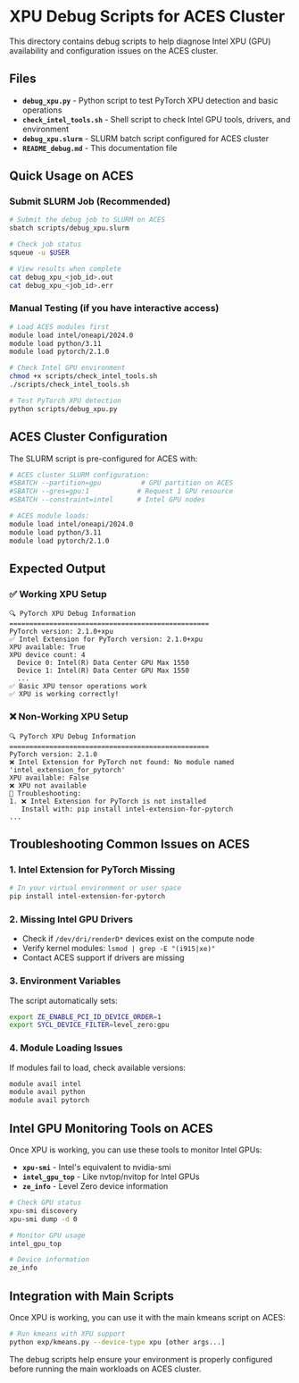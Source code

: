 # XPU Debug Scripts for ACES Cluster

This directory contains debug scripts to help diagnose Intel XPU (GPU) availability and configuration issues on the ACES cluster.

## Files

- **`debug_xpu.py`** - Python script to test PyTorch XPU detection and basic operations
- **`check_intel_tools.sh`** - Shell script to check Intel GPU tools, drivers, and environment
- **`debug_xpu.slurm`** - SLURM batch script configured for ACES cluster
- **`README_debug.md`** - This documentation file

## Quick Usage on ACES

### Submit SLURM Job (Recommended)

```bash
# Submit the debug job to SLURM on ACES
sbatch scripts/debug_xpu.slurm

# Check job status
squeue -u $USER

# View results when complete
cat debug_xpu_<job_id>.out
cat debug_xpu_<job_id>.err
```

### Manual Testing (if you have interactive access)

```bash
# Load ACES modules first
module load intel/oneapi/2024.0
module load python/3.11
module load pytorch/2.1.0

# Check Intel GPU environment
chmod +x scripts/check_intel_tools.sh
./scripts/check_intel_tools.sh

# Test PyTorch XPU detection
python scripts/debug_xpu.py
```

## ACES Cluster Configuration

The SLURM script is pre-configured for ACES with:

```bash
# ACES cluster SLURM configuration:
#SBATCH --partition=gpu          # GPU partition on ACES
#SBATCH --gres=gpu:1            # Request 1 GPU resource
#SBATCH --constraint=intel      # Intel GPU nodes

# ACES module loads:
module load intel/oneapi/2024.0
module load python/3.11
module load pytorch/2.1.0
```

## Expected Output

### ✅ Working XPU Setup
```
🔍 PyTorch XPU Debug Information
==================================================
PyTorch version: 2.1.0+xpu
✅ Intel Extension for PyTorch version: 2.1.0+xpu
XPU available: True
XPU device count: 4
  Device 0: Intel(R) Data Center GPU Max 1550
  Device 1: Intel(R) Data Center GPU Max 1550
  ...
✅ Basic XPU tensor operations work
✅ XPU is working correctly!
```

### ❌ Non-Working XPU Setup
```
🔍 PyTorch XPU Debug Information
==================================================
PyTorch version: 2.1.0
❌ Intel Extension for PyTorch not found: No module named 'intel_extension_for_pytorch'
XPU available: False
❌ XPU not available
🔧 Troubleshooting:
1. ❌ Intel Extension for PyTorch is not installed
   Install with: pip install intel-extension-for-pytorch
...
```

## Troubleshooting Common Issues on ACES

### 1. Intel Extension for PyTorch Missing
```bash
# In your virtual environment or user space
pip install intel-extension-for-pytorch
```

### 2. Missing Intel GPU Drivers
- Check if `/dev/dri/renderD*` devices exist on the compute node
- Verify kernel modules: `lsmod | grep -E "(i915|xe)"`
- Contact ACES support if drivers are missing

### 3. Environment Variables
The script automatically sets:
```bash
export ZE_ENABLE_PCI_ID_DEVICE_ORDER=1
export SYCL_DEVICE_FILTER=level_zero:gpu
```

### 4. Module Loading Issues
If modules fail to load, check available versions:
```bash
module avail intel
module avail python
module avail pytorch
```

## Intel GPU Monitoring Tools on ACES

Once XPU is working, you can use these tools to monitor Intel GPUs:

- **`xpu-smi`** - Intel's equivalent to nvidia-smi
- **`intel_gpu_top`** - Like nvtop/nvitop for Intel GPUs  
- **`ze_info`** - Level Zero device information

```bash
# Check GPU status
xpu-smi discovery
xpu-smi dump -d 0

# Monitor GPU usage
intel_gpu_top

# Device information
ze_info
```

## Integration with Main Scripts

Once XPU is working, you can use it with the main kmeans script on ACES:

```bash
# Run kmeans with XPU support
python exp/kmeans.py --device-type xpu [other args...]
```

The debug scripts help ensure your environment is properly configured before running the main workloads on ACES cluster.

